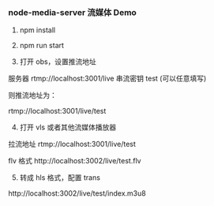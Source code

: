### node-media-server 流媒体 Demo

1. npm install

2. npm run start

3. 打开 obs，设置推流地址

服务器 rtmp://localhost:3001/live
串流密钥 test (可以任意填写)

则推流地址为：

rtmp://localhost:3001/live/test

4. 打开 vls 或者其他流媒体播放器

拉流地址
rtmp://localhost:3001/live/test

flv 格式
http://localhost:3002/live/test.flv

5. 转成 hls 格式，配置 trans

http://localhost:3002/live/test/index.m3u8
